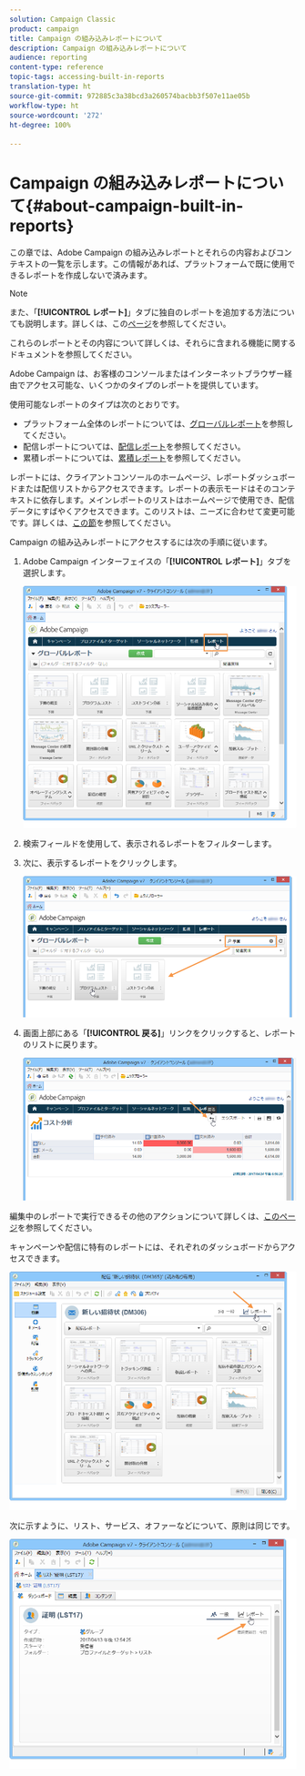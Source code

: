 ```yaml
---
solution: Campaign Classic
product: campaign
title: Campaign の組み込みレポートについて
description: Campaign の組み込みレポートについて
audience: reporting
content-type: reference
topic-tags: accessing-built-in-reports
translation-type: ht
source-git-commit: 972885c3a38bcd3a260574bacbb3f507e11ae05b
workflow-type: ht
source-wordcount: '272'
ht-degree: 100%

---
```



# Campaign の組み込みレポートについて{#about-campaign-built-in-reports}

この章では、Adobe Campaign の組み込みレポートとそれらの内容およびコンテキストの一覧を示します。この情報があれば、プラットフォームで既に使用できるレポートを作成しないで済みます。

>[!NOTE]
>
>また、「**[!UICONTROL レポート]**」タブに独自のレポートを追加する方法についても説明します。詳しくは、この[ページ](../../reporting/using/configuring-access-to-the-report.md#defining-the-filtering-options)を参照してください。

これらのレポートとその内容について詳しくは、それらに含まれる機能に関するドキュメントを参照してください。

Adobe Campaign は、お客様のコンソールまたはインターネットブラウザー経由でアクセス可能な、いくつかのタイプのレポートを提供しています。

使用可能なレポートのタイプは次のとおりです。

* プラットフォーム全体のレポートについては、[グローバルレポート](../../reporting/using/global-reports.md)を参照してください。
* 配信レポートについては、[配信レポート](../../reporting/using/delivery-reports.md)を参照してください。
* 累積レポートについては、[累積レポート](../../reporting/using/cumulative-reports.md)を参照してください。

レポートには、クライアントコンソールのホームページ、レポートダッシュボードまたは配信リストからアクセスできます。レポートの表示モードはそのコンテキストに依存します。メインレポートのリストはホームページで使用でき、配信データにすばやくアクセスできます。このリストは、ニーズに合わせて変更可能です。詳しくは、[この節](../../reporting/using/about-reports-creation-in-campaign.md)を参照してください。

Campaign の組み込みレポートにアクセスするには次の手順に従います。

1. Adobe Campaign インターフェイスの「**[!UICONTROL レポート]**」タブを選択します。

   ![](assets/reporting_access_from_home.png)

1. 検索フィールドを使用して、表示されるレポートをフィルターします。

1. 次に、表示するレポートをクリックします。

   ![](assets/reporting_edit_a_report.png)

1. 画面上部にある「**[!UICONTROL 戻る]**」リンクをクリックすると、レポートのリストに戻ります。

   ![](assets/reporting_back_button.png)

編集中のレポートで実行できるその他のアクションについて詳しくは、[このページ](../../reporting/using/actions-on-reports.md)を参照してください。

キャンペーンや配信に特有のレポートには、それぞれのダッシュボードからアクセスできます。

![](assets/reporting_on_a_delivery.png)

次に示すように、リスト、サービス、オファーなどについて、原則は同じです。

![](assets/reporting_on_an_offer.png)